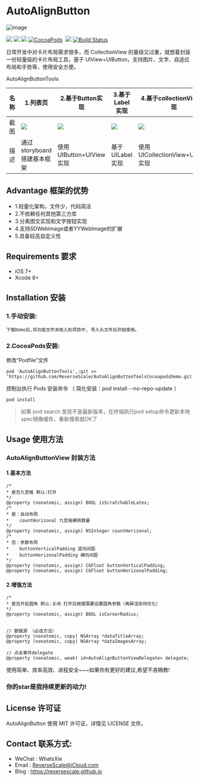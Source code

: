 # AutoAlignButton

![image](http://og1yl0w9z.bkt.clouddn.com/17-6-30/11846761.jpg)

![](https://img.shields.io/badge/platform-iOS-red.svg) 
![](https://img.shields.io/badge/language-Objective--C-orange.svg) 
![](https://img.shields.io/badge/download-791K-brightgreen.svg)
[![CocoaPods](http://img.shields.io/cocoapods/v/AutoAlignButtonTools.svg?style=flat)](http://cocoapods.org/pods/AutoAlignButtonTools)&nbsp;
![](https://img.shields.io/badge/license-MIT%20License-brightgreen.svg) 
[![Build Status](https://travis-ci.org/ReverseScale/AutoAlignButton.svg?branch=master)](https://travis-ci.org/ReverseScale/AutoAlignButton.svg?branch=master)

日常开发中对卡片布局需求很多，而 CollectionView 的量级又过重，就想着封装一份轻量级的卡片布局工具，基于 UIView+UIButton，支持图片、文字、自适应布局和手势等，使用安全方便。

AutoAlignButtonTools

| 名称 |1.列表页 |2.基于Button实现 |3.基于Label实现 |4.基于collectionView实现 |5.可编辑collectionView实现 |6.图文Button实现 |
| ------------- | ------------- | ------------- | ------------- | ------------- | ------------- | ------------- |
| 截图 | ![](http://og1yl0w9z.bkt.clouddn.com/17-8-28/24441803.jpg) | ![](http://og1yl0w9z.bkt.clouddn.com/17-8-28/17083630.jpg) | ![](http://og1yl0w9z.bkt.clouddn.com/17-8-28/8920945.jpg) | ![](http://og1yl0w9z.bkt.clouddn.com/17-8-28/85439061.jpg) | ![](http://og1yl0w9z.bkt.clouddn.com/17-8-28/38983256.jpg) | ![](http://og1yl0w9z.bkt.clouddn.com/17-8-28/66404166.jpg) |
| 描述 | 通过 storyboard 搭建基本框架 | 使用 UIButton+UIView 实现 | 基于 UILabel 实现 | 使用 UICollectionView+UIView 实现 | 可编辑UICollectionView+UIView 实现 | 基于 UIButton 的图文混合实现 |

## Advantage 框架的优势
* 1.轻量化架构，文件少，代码简洁
* 2.不依赖任何其他第三方库
* 3.分离图文实现和文字按钮实现
* 4.支持SDWebImage或者YYWebImage的扩展
* 5.具备较高自定义性

## Requirements 要求
* iOS 7+
* Xcode 8+

## Installation 安装
### 1.手动安装:
`下载Demo后,将功能文件夹拖入到项目中, 导入头文件后开始使用。`
### 2.CocoaPods安装:
修改“Podfile”文件
```
pod 'AutoAlignButtonTools',:git => 'https://github.com/ReverseScale/AutoAlignButtonToolsCocoapodsDemo.git'
```
控制台执行 Pods 安装命令 （ 简化安装：pod install --no-repo-update ）
```
pod install
```
> 如果 pod search 发现不是最新版本，在终端执行pod setup命令更新本地spec镜像缓存，重新搜索就OK了

## Usage 使用方法
### AutoAlignButtonView 封装方法
#### 1.基本方法 
```objc
/*
* 是否九宫格 默认:打开
*/
@property (nonatomic, assign) BOOL isScratchableLatex;
/*
* 是：自动布局
*    countHorizonal 九宫格横排数量
*/
@property (nonatomic, assign) NSInteger countHorizonal;
/*
* 否：参数布局
*    buttonVerticalPadding 竖向间距
*    buttonHorizonalPadding 横向间距
*/
@property (nonatomic, assign) CGFloat buttonVerticalPadding;
@property (nonatomic, assign) CGFloat buttonHorizonalPadding;

```
#### 2.增强方法

```objc
/*
* 是否开启圆角 默认:关闭 打开后根据需要设置圆角参数（离屏渲染待优化）
*/
@property (nonatomic, assign) BOOL isCornerRadius;


// 数据源 （必选方法）
@property (nonatomic, copy) NSArray *dataTitleArray;
@property (nonatomic, copy) NSArray *dataImagesArray;

// 点击事件delegate
@property (nonatomic, weak) id<AutoAlignButtonViewDelegate> delegate;

```

使用简单、效率高效、进程安全~~~如果你有更好的建议,希望不吝赐教!
### 你的star是我持续更新的动力!


## License 许可证
AutoAlignButton 使用 MIT 许可证，详情见 LICENSE 文件。


## Contact 联系方式:
* WeChat : WhatsXie
* Email : ReverseScale@iCloud.com
* Blog : https://reversescale.github.io


